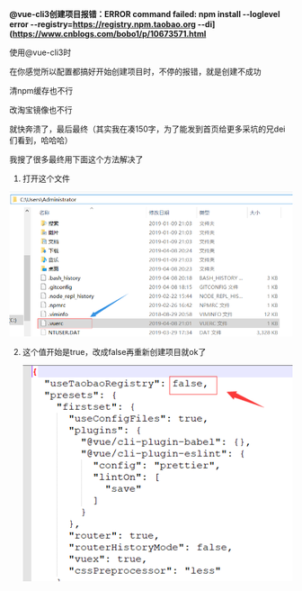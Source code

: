 **@vue-cli3创建项目报错：ERROR command failed: npm install --loglevel error --registry=https://registry.npm.taobao.org --di](https://www.cnblogs.com/bobo1/p/10673571.html**

使用@vue-cli3时

在你感觉所以配置都搞好开始创建项目时，不停的报错，就是创建不成功

清npm缓存也不行

改淘宝镜像也不行

就快奔溃了，最后最终（其实我在凑150字，为了能发到首页给更多采坑的兄dei们看到，哈哈哈）

我搜了很多最终用下面这个方法解决了

1. 打开这个文件

![](assets/1643404-20190408210640560-674054707.png)

2. 这个值开始是true，改成false再重新创建项目就ok了

   ![](assets/1643404-20190408210844217-1139066797.png)